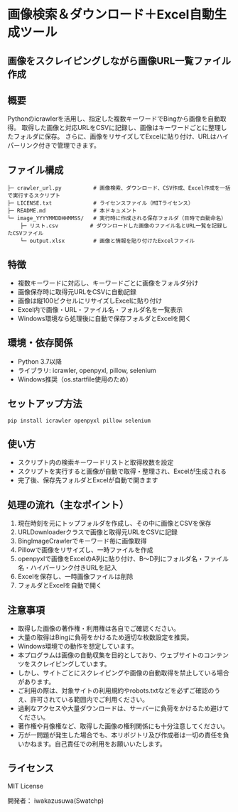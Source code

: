 

# 画像検索＆ダウンロード＋Excel自動生成ツール
##  画像をスクレイピングしながら画像URL一覧ファイル作成

## 概要
Pythonのicrawlerを活用し、指定した複数キーワードでBingから画像を自動取得。
取得した画像と対応URLをCSVに記録し、画像はキーワードごとに整理したフォルダに保存。
さらに、画像をリサイズしてExcelに貼り付け、URLはハイパーリンク付きで管理できます。

## ファイル構成

```
├─ crawler_url.py          # 画像検索、ダウンロード、CSV作成、Excel作成を一括で実行するスクリプト
├─ LICENSE.txt             # ライセンスファイル（MITライセンス）
├─ README.md               # 本ドキュメント
└─ image_YYYYMMDDHHMMSS/   # 実行時に作成される保存フォルダ（日時で自動命名）
    ├─ リスト.csv          # ダウンロードした画像のファイル名とURL一覧を記録したCSVファイル
    └─ output.xlsx         # 画像と情報を貼り付けたExcelファイル

```

## 特徴
- 複数キーワードに対応し、キーワードごとに画像をフォルダ分け
- 画像保存時に取得元URLをCSVに自動記録
- 画像は縦100ピクセルにリサイズしExcelに貼り付け
- Excel内で画像・URL・ファイル名・フォルダ名を一覧表示
- Windows環境なら処理後に自動で保存フォルダとExcelを開く

## 環境・依存関係
- Python 3.7以降
- ライブラリ: icrawler, openpyxl, pillow, selenium
- Windows推奨（os.startfile使用のため）

## セットアップ方法
```
pip install icrawler openpyxl pillow selenium
```

## 使い方
- スクリプト内の検索キーワードリストと取得枚数を設定
- スクリプトを実行すると画像が自動で取得・整理され、Excelが生成される
- 完了後、保存先フォルダとExcelが自動で開きます

## 処理の流れ（主なポイント）
1. 現在時刻を元にトップフォルダを作成し、その中に画像とCSVを保存
1. URLDownloaderクラスで画像と取得元URLをCSVに記録
1. BingImageCrawlerでキーワード毎に画像取得
1. Pillowで画像をリサイズし、一時ファイルを作成
1. openpyxlで画像をExcelのA列に貼り付け、B〜D列にフォルダ名・ファイル名・ハイパーリンク付きURLを記入
1. Excelを保存し、一時画像ファイルは削除
1. フォルダとExcelを自動で開く

## 注意事項
- 取得した画像の著作権・利用権は各自でご確認ください。
- 大量の取得はBingに負荷をかけるため適切な枚数設定を推奨。
- Windows環境での動作を想定しています。
- 本プログラムは画像の自動収集を目的としており、ウェブサイトのコンテンツをスクレイピングしています。
- しかし、サイトごとにスクレイピングや画像の自動取得を禁止している場合があります。
- ご利用の際は、対象サイトの利用規約やrobots.txtなどを必ずご確認のうえ、許可されている範囲内でご利用ください。
- 過剰なアクセスや大量ダウンロードは、サーバーに負荷をかけるため避けてください。
- 著作権や肖像権など、取得した画像の権利関係にも十分注意してください。
- 万が一問題が発生した場合でも、本リポジトリ及び作成者は一切の責任を負いかねます。自己責任での利用をお願いいたします。



## ライセンス
MIT License

開発者： iwakazusuwa(Swatchp)
